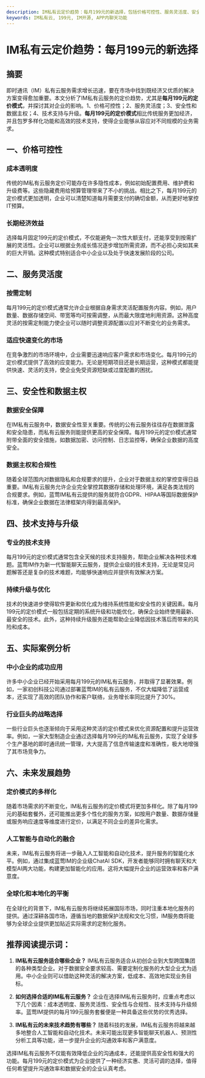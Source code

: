```yaml
---
description: IM私有云定价趋势：每月199元的新选择，包括价格可控性、服务灵活度、安全性和数据主权、技术支持与升级、实际案例分析和未来发展趋势等。
keywords: IM私有云, 199元, IM开源, APP内聊天功能
---
```

# IM私有云定价趋势：每月199元的新选择

## 摘要

即时通讯（IM）私有云服务需求增长迅速，要在市场中找到既经济又优质的解决方案变得愈加重要。本文分析了IM私有云服务的定价趋势，尤其是**每月199元的定价模式**，并探讨其对企业的影响。1、价格可控性；2、服务灵活度；3、安全性和数据主权；4、技术支持与升级。**每月199元的定价模式**相比传统服务更加经济，并且包罗多样化功能和高效的技术支持，使得企业能够从容应对不同规模的业务需求。

## 一、价格可控性

### 成本透明度

传统的IM私有云服务定价可能存在许多隐性成本，例如初始配置费用、维护费和升级费等。这些隐藏费用给预算管理带来了不小的挑战。相比之下，每月199元的定价模式更加透明，企业可以清楚知道每月需要支付的确切金额，从而更好地掌控IT预算。

### 长期经济效益

选择每月固定199元的定价模式，不仅能避免一次性大额支付，还能享受到按需扩展的灵活性。企业可以根据业务成长情况逐步增加所需资源，而不必担心突如其来的巨大开销。这种模式特别适合中小企业以及处于快速发展阶段的公司。

## 二、服务灵活度

### 按需定制

每月199元的定价模式通常允许企业根据自身需求灵活配置服务内容。例如，用户数量、数据存储空间、带宽等均可按需调整，从而最大限度地利用资源。这种高度灵活的按需定制能力使企业可以随时调整资源配置以应对不断变化的业务需求。

### 适应快速变化的市场

在竞争激烈的市场环境中，企业需要迅速响应客户需求和市场变化。每月199元的定价模式提供了高效的应变能力。无论是短期项目还是长期运营，这种模式都能提供快速、灵活的支持，使企业免受资源短缺或过度配置的困扰。

## 三、安全性和数据主权

### 数据安全保障

在IM私有云服务中，数据安全性至关重要。传统的公有云服务往往存在数据泄露和安全隐患，而私有云服务则能提供更高的安全保障。每月199元的定价模式通常附带全面的安全措施，如数据加密、访问控制、日志监控等，确保企业数据的高度安全。

### 数据主权和合规性

随着全球范围内对数据隐私和合规要求的提升，企业对于数据主权的掌控变得日益重要。IM私有云服务允许企业完全掌控其数据存储和处理环境，满足各类法规的合规要求。例如，蓝莺IM私有云提供的服务就符合GDPR、HIPAA等国际数据保护标准，确保企业数据在法律框架内得到最高保护。

## 四、技术支持与升级

### 专业的技术支持

每月199元的定价模式通常包含全天候的技术支持服务，帮助企业解决各种技术难题。蓝莺IM作为新一代智能聊天云服务，提供企业级的技术支持，无论是常见问题解答还是复杂的技术难题，均能够快速响应并提供有效解决方案。

### 持续升级与优化

技术的快速进步使得软件更新和优化成为维持系统性能和安全性的关键因素。每月199元的定价模式一般包括定期的系统升级和功能优化，确保企业始终使用最新、最安全的技术。此外，这种持续升级服务还能帮助企业降低因技术落后而带来的风险和成本。

## 五、实际案例分析

### 中小企业的成功应用

许多中小企业已经开始采用每月199元的IM私有云服务，并取得了显著效果。例如，一家初创科技公司通过部署蓝莺IM的私有云服务，不仅大幅降低了运营成本，还实现了高效的团队协作和客户联络，业务增长率同比提升了30%。

### 行业巨头的战略选择

一些行业巨头也逐渐倾向于采用这种灵活的定价模式来优化资源配置和提升运营效率。例如，一家大型制造企业通过选择每月199元的IM私有云服务，实现了全球多个生产基地的即时通讯统一管理，大大提高了信息传输速度和准确性，极大地增强了其市场竞争力。

## 六、未来发展趋势

### 定价模式的多样化

随着市场需求的不断变化，IM私有云服务的定价模式将更加多样化。除了每月199元的基础套餐外，还可能推出更多个性化的服务方案，如按用户数量、数据存储量或服务响应速度等维度进行定价，以满足不同企业的差异化需求。

### 人工智能与自动化的融合

未来，IM私有云服务将进一步融入人工智能和自动化技术，提升服务的智能化水平。例如，通过集成蓝莺IM的企业级ChatAI SDK，开发者能够同时拥有聊天和大模型AI两大功能，构建更加智能化的应用。这将大幅提升企业的运营效率和客户满意度。

### 全球化和本地化的平衡

在全球化的背景下，IM私有云服务将继续拓展国际市场，同时注重本地化服务的提供。通过深耕各国市场，遵循当地的数据保护法规和文化习惯，IM服务商将能够为全球企业提供更加贴近实际需求的定制化服务。

## 推荐阅读提示词：

1. **IM私有云服务适合哪些企业？**
   IM私有云服务适合从初创企业到大型跨国集团的各种类型企业。对于数据安全要求较高、需要定制化服务的大型企业尤为适用。中小企业则可以借助这种灵活的解决方案，低成本、高效地实现业务目标。

2. **如何选择合适的IM私有云服务？**
   企业在选择IM私有云服务时，应重点考虑以下几个因素：成本透明度、服务灵活性、安全性与合规性、技术支持与升级频率。蓝莺IM提供的每月199元服务套餐便是一种具备这些优势的优秀选择。

3. **IM私有云的未来技术趋势有哪些？**
   随着科技的发展，IM私有云服务将越来越多地整合人工智能和自动化技术。未来可能出现更多智能聊天机器人、预测性分析工具等功能，进一步提升企业的沟通效率和客户满意度。

选择IM私有云服务不仅能有效降低企业的沟通成本，还能提供高安全性和强大的功能。每月199元的定价模式为企业提供了一种经济实惠、灵活可调的选择，值得任何希望提升沟通效率和数据安全的企业认真考虑。